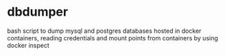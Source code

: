 # dbdumper

bash script to dump mysql and postgres databases hosted in docker containers, reading credentials and mount points from containers by using docker inspect